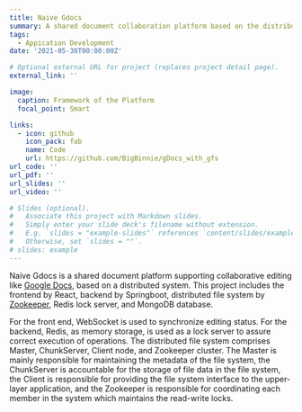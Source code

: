 ```yaml
---
title: Naive Gdocs
summary: A shared document collaboration platform based on the distributed file system
tags:
  - Appication Development
date: '2021-05-30T00:00:00Z'

# Optional external URL for project (replaces project detail page).
external_link: ''

image:
  caption: Framework of the Platform
  focal_point: Smart

links:
  - icon: github
    icon_pack: fab
    name: Code
    url: https://github.com/BigBinnie/gDocs_with_gfs
url_code: ''
url_pdf: ''
url_slides: ''
url_video: ''

# Slides (optional).
#   Associate this project with Markdown slides.
#   Simply enter your slide deck's filename without extension.
#   E.g. `slides = "example-slides"` references `content/slides/example-slides.md`.
#   Otherwise, set `slides = ""`.
# slides: example
---
```


Naive Gdocs is a shared document platform supporting collaborative editing like [Google Docs](https://www.google.com/docs), based on a distributed system. This project includes the frontend by React, backend by Springboot, distributed file system by [Zookeeper](https://zookeeper.apache.org/), Redis lock server, and MongoDB database.

For the front end, WebSocket is used to synchronize editing status. For the backend, Redis, as memory storage, is used as a lock server to assure correct execution of operations. The distributed file system comprises Master, ChunkServer, Client node, and Zookeeper cluster. The Master is mainly responsible for maintaining the metadata of the file system, the ChunkServer is accountable for the storage of file data in the file system, the Client is responsible for providing the file system interface to the upper-layer application, and the Zookeeper is responsible for coordinating each member in the system which maintains the read-write locks.
